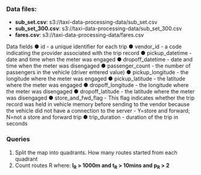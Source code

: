 ### Data files:
- **sub_set.csv**: s3://taxi-data-processing-data/sub_set.csv
- **sub_set_300.csv**: s3://taxi-data-processing-data/sub_set_300.csv
- **fares.csv**: s3://taxi-data-processing-data/fares.csv

Data fields
● id - a unique identifier for each trip
● vendor_id - a code indicating the provider associated with the trip record
● pickup_datetime - date and time when the meter was engaged
● dropoff_datetime - date and time when the meter was disengaged
● passenger_count - the number of passengers in the vehicle (driver entered value)
● pickup_longitude - the longitude where the meter was engaged
● pickup_latitude - the latitude where the meter was engaged
● dropoff_longitude - the longitude where the meter was disengaged
● dropoff_latitude - the latitude where the meter was disengaged
● store_and_fwd_flag - This flag indicates whether the trip record was held in vehicle
memory before sending to the vendor because the vehicle did not have a connection
to the server - Y=store and forward; N=not a store and forward trip
● trip_duration - duration of the trip in seconds

### Queries
1. Split the map into quadrants. How many routes started from each quadrant
2. Count routes R where: **l<sub>R</sub> > 1000m and t<sub>R</sub> > 10mins and p<sub>R</sub> > 2**
